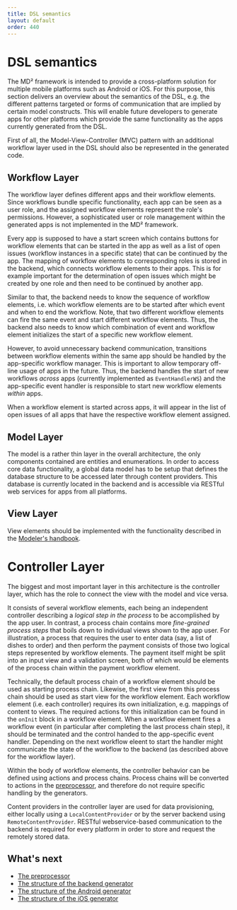 ```yaml
---
title: DSL semantics
layout: default
order: 440
---
```


# DSL semantics

The MD² framework is intended to provide a cross-platform solution for multiple mobile platforms such as Android or iOS.
For this purpose, this section delivers an overview about the semantics of the DSL, e.g. the different patterns targeted or forms of communication that are implied by certain model constructs.
This will enable future developers to generate apps for other platforms which provide the same functionality as the apps currently generated from the DSL.

First of all, the Model-View-Controller (MVC) pattern with an additional workflow layer used in the DSL should also be represented in the generated code.

## Workflow Layer
The workflow layer defines different apps and their workflow elements.
Since workflows bundle specific functionality, each app can be seen as a user role, and the assigned workflow elements represent the role's permissions.
However, a sophisticated user or role management within the generated apps is not implemented in the MD² framework.

Every app is supposed to have a start screen which contains buttons for workflow elements that can be started in the app as well as a list of open issues (workflow instances in a specific state) that can be continued by the app.
The mapping of workflow elements to corresponding roles is stored in the backend, which connects workflow elements to their apps.
This is for example important for the determination of open issues which might be created by one role and then need to be continued by another app.

Similar to that, the backend needs to know the sequence of workflow elements, i.e. which workflow elements are to be started after which event and when to end the workflow.
Note, that two different workflow elements can fire the same event and start different workflow elements.
Thus, the backend also needs to know which combination of event and workflow element initializes the start of a specific new workflow element.

However, to avoid unnecessary backend communication, transitions between workflow elements within the same app should be handled by the app-specific workflow manager.
This is important to allow temporary off-line usage of apps in the future.
Thus, the backend handles the start of new workflows *across* apps (currently implemented as `EventHandlerWS`) and the app-specific event handler is responsible to start new workflow elements *within* apps.

When a workflow element is started across apps, it will appear in the list of open issues of all apps that have the respective workflow element assigned.

## Model Layer
The model is a rather thin layer in the overall architecture, the only components contained are entities and enumerations.
In order to access core data functionality, a global data model has to be setup that defines the database structure to be accessed later through content providers.
This database is currently located in the backend and is accessible via RESTful web services for apps from all platforms.

## View Layer
View elements should be implemented with the functionality described in the [Modeler's handbook](../20_handbook-modeler/).

# Controller Layer
The biggest and most important layer in this architecture is the controller layer, which has the role to connect the view with the model and vice versa.

It consists of several workflow elements, each being an independent controller describing a *logical step in the process* to be accomplished by the app user.
In contrast, a process chain contains more *fine-grained process steps* that boils down to individual views shown to the app user.
For illustration, a process that requires the user to enter data (say, a list of dishes to order) and then perform the payment consists of those two logical steps represented by workflow elements.
The payment itself might be split into an input view and a validation screen, both of which would be elements of the process chain within the payment workflow element.

Technically, the default process chain of a workflow element should be used as starting process chain.
Likewise, the first view from this process chain should be used as start view for the workflow element.
Each workflow element (i.e. each controller) requires its own initialization, e.g. mappings of content to views.
The required actions for this initialization can be found in the `onInit` block in a workflow element.
When a workflow element fires a workflow event (in particular after completing the last process chain step), it should be terminated and the control handed to the app-specific event handler.
Depending on the next workflow eleent to start the handler might communicate the state of the workflow to the backend (as described above for the workflow layer).

Within the body of workflow elements, the controller behavior can be defined using actions and process chains.
Process chains will be converted to actions in the [preprocessor](450_preprocessor.html), and therefore do not require specific handling by the generators.

Content providers in the controller layer are used for data provisioning, either locally using a `LocalContentProvider` or by the server backend using `RemoteContentProvider`.
RESTful webservice-based communication to the backend is required for every platform in order to store and request the remotely stored data.

## What's next
* [The preprocessor](450_preprocessor.html)
* [The structure of the backend generator](460_backend-generator.html)
* [The structure of the Android generator](470_android-generator.html)
* [The structure of the iOS generator](480_ios-generator.html)
